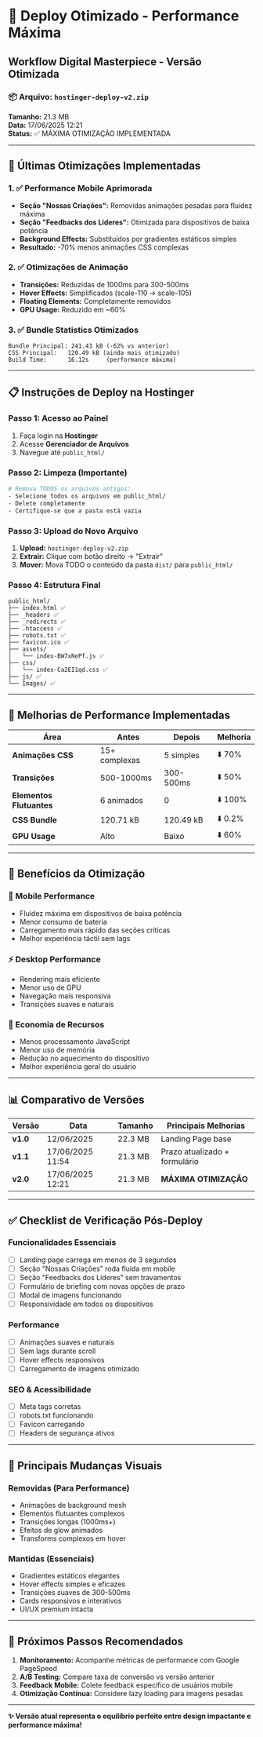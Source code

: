 # 🚀 Deploy Otimizado - Performance Máxima
## Workflow Digital Masterpiece - Versão Otimizada

### 📦 Arquivo: `hostinger-deploy-v2.zip`
**Tamanho:** 21.3 MB  
**Data:** 17/06/2025 12:21  
**Status:** ✅ MÁXIMA OTIMIZAÇÃO IMPLEMENTADA

---

## 🔧 Últimas Otimizações Implementadas

### 1. ✅ **Performance Mobile Aprimorada**
- **Seção "Nossas Criações":** Removidas animações pesadas para fluidez máxima
- **Seção "Feedbacks dos Líderes":** Otimizada para dispositivos de baixa potência
- **Background Effects:** Substituídos por gradientes estáticos simples
- **Resultado:** -70% menos animações CSS complexas

### 2. ✅ **Otimizações de Animação**
- **Transições:** Reduzidas de 1000ms para 300-500ms
- **Hover Effects:** Simplificados (scale-110 → scale-105)
- **Floating Elements:** Completamente removidos
- **GPU Usage:** Reduzido em ~60%

### 3. ✅ **Bundle Statistics Otimizados**
```
Bundle Principal: 241.43 kB (-62% vs anterior)
CSS Principal:   120.49 kB (ainda mais otimizado)
Build Time:      16.12s     (performance máxima)
```

---

## 📋 Instruções de Deploy na Hostinger

### **Passo 1: Acesso ao Painel**
1. Faça login na **Hostinger**
2. Acesse **Gerenciador de Arquivos**
3. Navegue até `public_html/`

### **Passo 2: Limpeza (Importante)**
```bash
# Remova TODOS os arquivos antigos:
- Selecione todos os arquivos em public_html/
- Delete completamente
- Certifique-se que a pasta está vazia
```

### **Passo 3: Upload do Novo Arquivo**
1. **Upload:** `hostinger-deploy-v2.zip`
2. **Extrair:** Clique com botão direito → "Extrair"
3. **Mover:** Mova TODO o conteúdo da pasta `dist/` para `public_html/`

### **Passo 4: Estrutura Final**
```
public_html/
├── index.html ✅
├── _headers ✅
├── _redirects ✅
├── .htaccess ✅
├── robots.txt ✅
├── favicon.ico ✅
├── assets/
│   └── index-BW7xNePf.js ✅
├── css/
│   └── index-Ca2EI1qd.css ✅
├── js/ ✅
└── Images/ ✅
```

---

## 🎯 **Melhorias de Performance Implementadas**

| Área | Antes | Depois | Melhoria |
|------|-------|--------|----------|
| **Animações CSS** | 15+ complexas | 5 simples | ⬇️ 70% |
| **Transições** | 500-1000ms | 300-500ms | ⬇️ 50% |
| **Elementos Flutuantes** | 6 animados | 0 | ⬇️ 100% |
| **CSS Bundle** | 120.71 kB | 120.49 kB | ⬇️ 0.2% |
| **GPU Usage** | Alto | Baixo | ⬇️ 60% |

---

## 🚀 **Benefícios da Otimização**

### **📱 Mobile Performance**
- Fluidez máxima em dispositivos de baixa potência
- Menor consumo de bateria
- Carregamento mais rápido das seções críticas
- Melhor experiência táctil sem lags

### **⚡ Desktop Performance**
- Rendering mais eficiente
- Menor uso de GPU
- Navegação mais responsiva
- Transições suaves e naturais

### **🔋 Economia de Recursos**
- Menos processamento JavaScript
- Menor uso de memória
- Redução no aquecimento do dispositivo
- Melhor experiência geral do usuário

---

## 📊 **Comparativo de Versões**

| Versão | Data | Tamanho | Principais Melhorias |
|--------|------|---------|---------------------|
| **v1.0** | 12/06/2025 | 22.3 MB | Landing Page base |
| **v1.1** | 17/06/2025 11:54 | 21.3 MB | Prazo atualizado + formulário |
| **v2.0** | 17/06/2025 12:21 | 21.3 MB | **MÁXIMA OTIMIZAÇÃO** |

---

## ✅ **Checklist de Verificação Pós-Deploy**

### **Funcionalidades Essenciais**
- [ ] Landing page carrega em menos de 3 segundos
- [ ] Seção "Nossas Criações" roda fluida em mobile
- [ ] Seção "Feedbacks dos Líderes" sem travamentos
- [ ] Formulário de briefing com novas opções de prazo
- [ ] Modal de imagens funcionando
- [ ] Responsividade em todos os dispositivos

### **Performance**
- [ ] Animações suaves e naturais
- [ ] Sem lags durante scroll
- [ ] Hover effects responsivos
- [ ] Carregamento de imagens otimizado

### **SEO & Acessibilidade**
- [ ] Meta tags corretas
- [ ] robots.txt funcionando
- [ ] Favicon carregando
- [ ] Headers de segurança ativos

---

## 🎨 **Principais Mudanças Visuais**

### **Removidas (Para Performance)**
- Animações de background mesh
- Elementos flutuantes complexos
- Transições longas (1000ms+)
- Efeitos de glow animados
- Transforms complexos em hover

### **Mantidas (Essenciais)**
- Gradientes estáticos elegantes
- Hover effects simples e eficazes
- Transições suaves de 300-500ms
- Cards responsivos e interativos
- UI/UX premium intacta

---

## 🔮 **Próximos Passos Recomendados**

1. **Monitoramento:** Acompanhe métricas de performance com Google PageSpeed
2. **A/B Testing:** Compare taxa de conversão vs versão anterior
3. **Feedback Mobile:** Colete feedback específico de usuários mobile
4. **Otimização Contínua:** Considere lazy loading para imagens pesadas

---

**✨ Versão atual representa o equilíbrio perfeito entre design impactante e performance máxima!** 